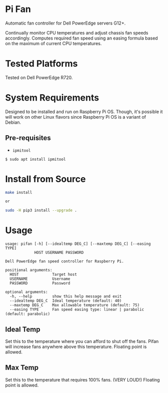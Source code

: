 # Pi Fan
Automatic fan controller for Dell PowerEdge servers G12+.

Continually monitor CPU temperatures and adjust chassis fan speeds accordingly.
Computes required fan speed using an easing formula based on the maximum of
current CPU temperatures.

# Tested Platforms
Tested on Dell PowerEdge R720.

# System Requirements
Designed to be installed and run on Raspberry Pi OS.  Though, it's possible it will work on other Linux flavors since Raspberry Pi OS is a variant of Debian.

## Pre-requisites
* `ipmitool`

```
$ sudo apt install ipmitool
```

# Install from Source

```sh
make install

or

sudo -H pip3 install --upgrade .
```

# Usage
```
usage: pifan [-h] [--idealtemp DEG_C] [--maxtemp DEG_C] [--easing TYPE]
             HOST USERNAME PASSWORD

Dell PowerEdge fan speed controller for Raspberry Pi.

positional arguments:
  HOST               Target host
  USERNAME           Username
  PASSWORD           Password

optional arguments:
  -h, --help         show this help message and exit
  --idealtemp DEG_C  Ideal temperature (default: 40)
  --maxtemp DEG_C    Max allowable temperature (default: 75)
  --easing TYPE      Fan speed easing type: linear | parabolic (default: parabolic)
```

## Ideal Temp
Set this to the temperature where you can afford to shut off the fans.  Pifan will increase fans anywhere above this temperature.  Floating point is allowed.

## Max Temp
Set this to the temperature that requires 100% fans. (VERY LOUD!)  Floating point is allowed.
